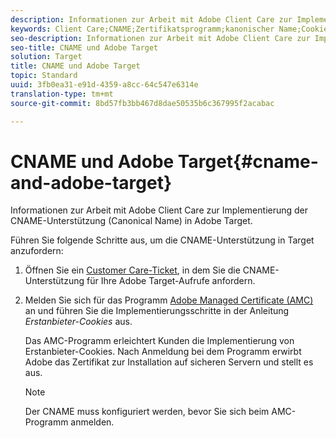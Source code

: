 ```yaml
---
description: Informationen zur Arbeit mit Adobe Client Care zur Implementierung der CNAME-Unterstützung (Canonical Name) in Adobe Target.
keywords: Client Care;CNAME;Zertifikatsprogramm;kanonischer Name;Cookies;Zertifikat
seo-description: Informationen zur Arbeit mit Adobe Client Care zur Implementierung der CNAME-Unterstützung (Canonical Name) in Adobe Target.
seo-title: CNAME und Adobe Target
solution: Target
title: CNAME und Adobe Target
topic: Standard
uuid: 3fb0ea31-e91d-4359-a8cc-64c547e6314e
translation-type: tm+mt
source-git-commit: 8bd57fb3bb467d8dae50535b6c367995f2acabac

---
```



# CNAME und Adobe Target{#cname-and-adobe-target}

Informationen zur Arbeit mit Adobe Client Care zur Implementierung der CNAME-Unterstützung (Canonical Name) in Adobe Target.

Führen Sie folgende Schritte aus, um die CNAME-Unterstützung in Target anzufordern:

1. Öffnen Sie ein [Customer Care-Ticket](../../cmp-resources-and-contact-information.md#reference_ACA3391A00EF467B87930A450050077C), in dem Sie die CNAME-Unterstützung für Ihre Adobe Target-Aufrufe anfordern.
1. Melden Sie sich für das Programm [Adobe Managed Certificate (AMC)](https://marketing.adobe.com/resources/help/en_US/whitepapers/first_party_cookies/adobe_managed_cert_pgm.html) an und führen Sie die Implementierungsschritte in der Anleitung *Erstanbieter-Cookies* aus.

   Das AMC-Programm erleichtert Kunden die Implementierung von Erstanbieter-Cookies. Nach Anmeldung bei dem Programm erwirbt Adobe das Zertifikat zur Installation auf sicheren Servern und stellt es aus.

   >[!NOTE]
   >
   >Der CNAME muss konfiguriert werden, bevor Sie sich beim AMC-Programm anmelden.


